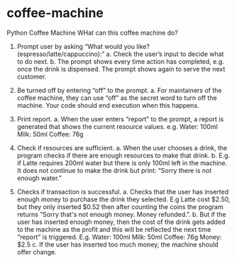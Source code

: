 # coffee-machine
Python Coffee Machine
WHat can this coffee machine do?

1. Prompt user by asking “What would you like? (espresso/latte/cappuccino):”
a. Check the user’s input to decide what to do next.
b. The prompt shows every time action has completed, e.g. once the drink is
dispensed. The prompt shows again to serve the next customer.

2. Be turned off by entering “off” to the prompt.
a. For maintainers of the coffee machine, they can use “off” as the secret word to turn off
the machine. Your code should end execution when this happens.

3. Print report.
a. When the user enters “report” to the prompt, a report is generated that shows
the current resource values. e.g.
Water: 100ml
Milk: 50ml
Coffee: 76g

4. Check if resources are sufficient.
a. When the user chooses a drink, the program checks if there are enough
resources to make that drink.
b. E.g. if Latte requires 200ml water but there is only 100ml left in the machine. It does
not continue to make the drink but print: “Sorry there is not enough water.”

5. Checks if transaction is successful.
a. Checks that the user has inserted enough money to purchase the drink they selected.
E.g Latte cost $2.50, but they only inserted $0.52 then after counting the coins the
program returns “Sorry that's not enough money. Money refunded.”.
b. But if the user has inserted enough money, then the cost of the drink gets added to the
machine as the profit and this will be reflected the next time “report” is triggered. E.g.
Water: 100ml
Milk: 50ml
Coffee: 76g
Money: $2.5
c. If the user has inserted too much money, the machine should offer change.
